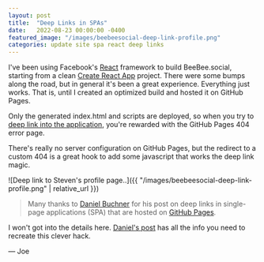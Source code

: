 ```yaml
---
layout: post
title:  "Deep Links in SPAs"
date:   2022-08-23 00:00:00 -0400
featured_image: "/images/beebeesocial-deep-link-profile.png"
categories: update site spa react deep links
---
```


I've been using Facebook's [React](https://reactjs.org/) framework to build BeeBee.social, starting from a clean [Create React App](https://create-react-app.dev/) project. There were some bumps along the road, but in general it's been a great experience. Everything just works. That is, until I created an optimized build and hosted it on GitHub Pages.

Only the generated index.html and scripts are deployed, so when you try to [deep link into the application](https://beebee.social/user/slowe), you're rewarded with the GitHub Pages 404 error page.

There's really no server configuration on GitHub Pages, but the redirect to a custom 404 is a great hook to add some javascript that works the deep link magic.

![Deep link to Steven's profile page..]({{ "/images/beebeesocial-deep-link-profile.png" | relative_url }})

> Many thanks to [Daniel Buchner](http://www.backalleycoder.com/author/csuwldcat/) for his post on deep links in single-page applications (SPA) that are hosted on [GitHub Pages](https://pages.github.com/).

I won't got into the details here. [Daniel's post](http://www.backalleycoder.com/2016/05/13/sghpa-the-single-page-app-hack-for-github-pages/) has all the info you need to recreate this clever hack.

&mdash; Joe

